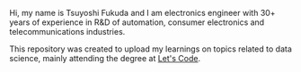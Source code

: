 Hi, my name is Tsuyoshi Fukuda and I am electronics engineer with 30+ years of experience in R&D of automation, consumer electronics and telecommunications industries.

This repository was created to upload my learnings on topics related to data science, mainly attending the degree at [Let's Code](https://letscode.com.br/).
<!---
tvfukuda/tvfukuda is a ✨ special ✨ repository because its `README.md` (this file) appears on your GitHub profile.
You can click the Preview link to take a look at your changes.
--->
